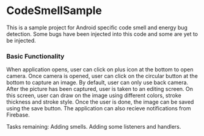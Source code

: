 # CodeSmellSample

This is a sample project for Android specific code smell and energy bug detection. Some bugs have been injected into this code and some are yet to be injected. 

<h3>Basic Functionality</h3>

When application opens, user can click on plus icon at the bottom to open camera. Once camera is opened, user can click on the circular button at the bottom to capture an image. By default, user can only use back camera. After the picture has been captured, user is taken to an editing screen. On this screen, user can draw on the image using different colors, stroke thickness and stroke style. Once the user is done, the image can be saved using the save button. The application can also recieve notifications from Firebase. 

Tasks remaining: Adding smells. Adding some listeners and handlers. 
